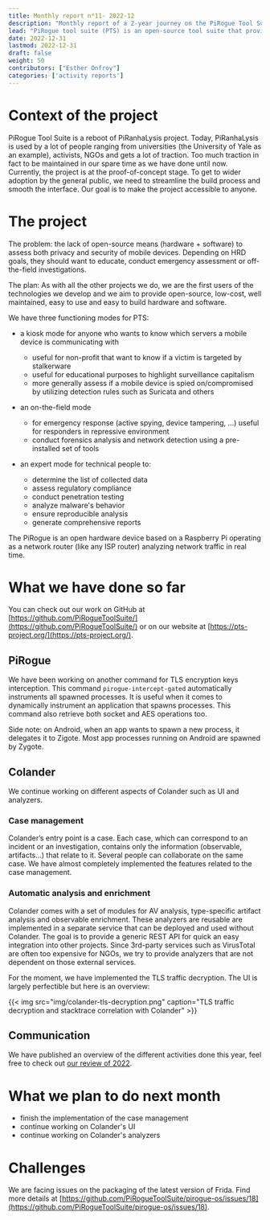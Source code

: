 ```yaml
---
title: Monthly report n⁰11- 2022-12
description: "Monthly report of a 2-year journey on the PiRogue Tool Suite project"
lead: "PiRogue tool suite (PTS) is an open-source tool suite that provides a comprehensive mobile forensic and network traffic analysis platform."
date: 2022-12-31
lastmod: 2022-12-31
draft: false
weight: 50
contributors: ["Esther Onfroy"]
categories: ['activity reports']
---
```


# Context of the project
PiRogue Tool Suite is a reboot of PiRanhaLysis project. Today, PiRanhaLysis is used by a lot of people ranging from universities (the University of Yale as an example), activists, NGOs and gets a lot of traction. Too much traction in fact to be maintained in our spare time as we have done until now. Currently, the project is at the proof-of-concept stage. To get to wider adoption by the general public, we need to streamline the build process and smooth the interface. Our goal is to make the project accessible to anyone.

# The project
The problem: the lack of open-source means (hardware + software) to assess both privacy and security of mobile devices. Depending on HRD goals, they should want to educate, conduct emergency assessment or off-the-field investigations.

The plan: As with all the other projects we do, we are the first users of the technologies we develop and we aim to provide open-source, low-cost, well maintained, easy to use and easy to build hardware and software. 

We have three functioning modes for PTS:

- a kiosk mode for anyone who wants to know which servers a mobile device is communicating with
  - useful for non-profit that want to know if a victim is targeted by stalkerware
  - useful for educational purposes to highlight surveillance capitalism
  - more generally assess if a mobile device is spied on/compromised by utilizing detection rules such as Suricata and others

- an on-the-field mode
  - for emergency response (active spying, device tampering, ...) useful for responders in repressive environment
  - conduct forensics analysis and network detection using a pre-installed set of tools

- an expert mode for technical people to:
  - determine the list of collected data
  - assess regulatory compliance
  - conduct penetration testing 
  - analyze malware's behavior
  - ensure reproducible analysis
  - generate comprehensive reports

The PiRogue is an open hardware device based on a Raspberry Pi operating as a network router (like any ISP router) analyzing network traffic in real time. 

# What we have done so far
You can check out our work on GitHub at [https://github.com/PiRogueToolSuite/](https://github.com/PiRogueToolSuite/) or on our website at [https://pts-project.org/](https://pts-project.org/).

## PiRogue

We have been working on another command for TLS encryption keys interception. This command `pirogue-intercept-gated` automatically instruments all spawned processes. It is useful when it comes to dynamically instrument an application that spawns processes. This command also retrieve both socket and AES operations too. 

Side note: on Android, when an app wants to spawn a new process, it delegates it to Zigote. Most app processes running on Android are spawned by Zygote. 

## Colander

We continue working on different aspects of Colander such as UI and analyzers. 

### Case management

Colander’s entry point is a case. Each case, which can correspond to an incident or an investigation, contains only the information (observable, artifacts…) that relate to it. Several people can collaborate on the same case. We have almost completely implemented the features related to the case management.

### Automatic analysis and enrichment

Colander comes with a set of modules for AV analysis, type-specific artifact analysis and observable enrichment. These analyzers are reusable are implemented in a separate service that can be deployed and used without Colander. The goal is to provide a generic REST API for quick an easy integration into other projects. Since 3rd-party services such as VirusTotal are often too expensive for NGOs, we try to provide analyzers that are not dependent on those external services.

For the moment, we have implemented the TLS traffic decryption. The UI is largely perfectible but here is an overview:

{{< img src="img/colander-tls-decryption.png" caption="TLS traffic decryption and stacktrace correlation with Colander" >}}

## Communication

We have published an overview of the different activities done this year, feel free to check out [our review of 2022](https://pts-project.org/blog/year-2022-in-review/).

# What we plan to do next month

* finish the implementation of the case management
* continue working on Colander's UI
* continue working on Colander's analyzers

# Challenges
We are facing issues on the packaging of the latest version of Frida. Find more details at [https://github.com/PiRogueToolSuite/pirogue-os/issues/18](https://github.com/PiRogueToolSuite/pirogue-os/issues/18).